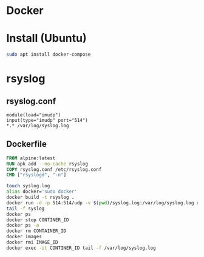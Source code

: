 # Docker

# Install (Ubuntu)

```bash
sudo apt install docker-compose
```

# rsyslog

## rsyslog.conf

```
module(load="imudp")
input(type="imudp" port="514")
*.* /var/log/syslog.log
```

## Dockerfile

```dockerfile
FROM alpine:latest
RUN apk add --no-cache rsyslog
COPY rsyslog.conf /etc/rsyslog.conf
CMD ["rsyslogd", "-n"]
```

```bash
touch syslog.log
alias docker='sudo docker'
docker build -t rsyslog .
docker run -d -p 514:514/udp -v $(pwd)/syslog.log:/var/log/syslog.log rsyslog
tail -f syslog
docker ps
docker stop CONTINER_ID
docker ps -a
docker rm CONTAINER_ID
docker images
docker rmi IMAGE_ID
docker exec -it CONTINER_ID tail -f /var/log/syslog.log
```
